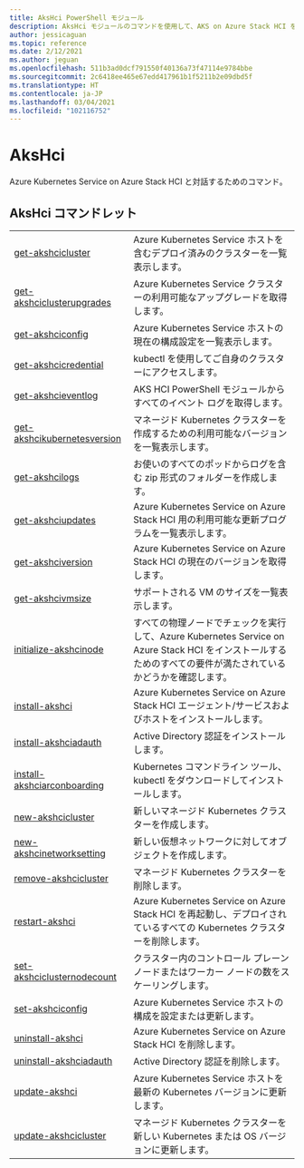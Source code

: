 ```yaml
---
title: AksHci PowerShell モジュール
description: AksHci モジュールのコマンドを使用して、AKS on Azure Stack HCI を管理する方法について説明します
author: jessicaguan
ms.topic: reference
ms.date: 2/12/2021
ms.author: jeguan
ms.openlocfilehash: 511b3ad0dcf791550f40136a73f47114e9784bbe
ms.sourcegitcommit: 2c6418ee465e67edd417961b1f5211b2e09dbd5f
ms.translationtype: HT
ms.contentlocale: ja-JP
ms.lasthandoff: 03/04/2021
ms.locfileid: "102116752"
---
```

# <a name="akshci"></a>AksHci 

Azure Kubernetes Service on Azure Stack HCI と対話するためのコマンド。

## <a name="akshci-cmdlets"></a>AksHci コマンドレット

|         |            |
| ------- | ---------- |
| [get-akshcicluster](get-akshcicluster.md) | Azure Kubernetes Service ホストを含むデプロイ済みのクラスターを一覧表示します。 |
| [get-akshciclusterupgrades](get-akshciclusterupgrades.md) | Azure Kubernetes Service クラスターの利用可能なアップグレードを取得します。 |
| [get-akshciconfig](get-akshciconfig.md) | Azure Kubernetes Service ホストの現在の構成設定を一覧表示します。 |
| [get-akshcicredential](get-akshcicredential.md) | kubectl を使用してご自身のクラスターにアクセスします。 |
| [get-akshcieventlog](get-akshcieventlog.md) | AKS HCI PowerShell モジュールからすべてのイベント ログを取得します。 |
| [get-akshcikubernetesversion](get-akshcikubernetesversion.md) | マネージド Kubernetes クラスターを作成するための利用可能なバージョンを一覧表示します。 |
| [get-akshcilogs](get-akshcilogs.md) | お使いのすべてのポッドからログを含む zip 形式のフォルダーを作成します。 |
| [get-akshciupdates](get-akshciupdates.md) | Azure Kubernetes Service on Azure Stack HCI 用の利用可能な更新プログラムを一覧表示します。 |
| [get-akshciversion](get-akshciversion.md) | Azure Kubernetes Service on Azure Stack HCI の現在のバージョンを取得します。 |
| [get-akshcivmsize](get-akshcivmsize.md) | サポートされる VM のサイズを一覧表示します。 |
| [initialize-akshcinode](initialize-akshcinode.md) | すべての物理ノードでチェックを実行して、Azure Kubernetes Service on Azure Stack HCI をインストールするためのすべての要件が満たされているかどうかを確認します。 |
| [install-akshci](install-akshci.md) | Azure Kubernetes Service on Azure Stack HCI エージェント/サービスおよびホストをインストールします。 |
| [install-akshciadauth](install-akshciadauth.md) | Active Directory 認証をインストールします。 |
| [install-akshciarconboarding](install-akshciarconboarding.md) | Kubernetes コマンドライン ツール、kubectl をダウンロードしてインストールします。 |
| [new-akshcicluster](new-akshcicluster.md) | 新しいマネージド Kubernetes クラスターを作成します。 |
| [new-akshcinetworksetting](new-akshcinetworksetting.md) | 新しい仮想ネットワークに対してオブジェクトを作成します。 |
| [remove-akshcicluster](remove-akshcicluster.md) | マネージド Kubernetes クラスターを削除します。 |
| [restart-akshci](restart-akshci.md) | Azure Kubernetes Service on Azure Stack HCI を再起動し、デプロイされているすべての Kubernetes クラスターを削除します。 |
| [set-akshciclusternodecount](set-akshciclusternodecount.md) | クラスター内のコントロール プレーン ノードまたはワーカー ノードの数をスケーリングします。 |
| [set-akshciconfig](set-akshciconfig.md) | Azure Kubernetes Service ホストの構成を設定または更新します。 |
| [uninstall-akshci](uninstall-akshci.md) | Azure Kubernetes Service on Azure Stack HCI を削除します。 |
| [uninstall-akshciadauth](uninstall-akshciadauth.md) | Active Directory 認証を削除します。 |
| [update-akshci](update-akshci.md) | Azure Kubernetes Service ホストを最新の Kubernetes バージョンに更新します。 |
| [update-akshcicluster](update-akshcicluster.md) | マネージド Kubernetes クラスターを新しい Kubernetes または OS バージョンに更新します。 |

